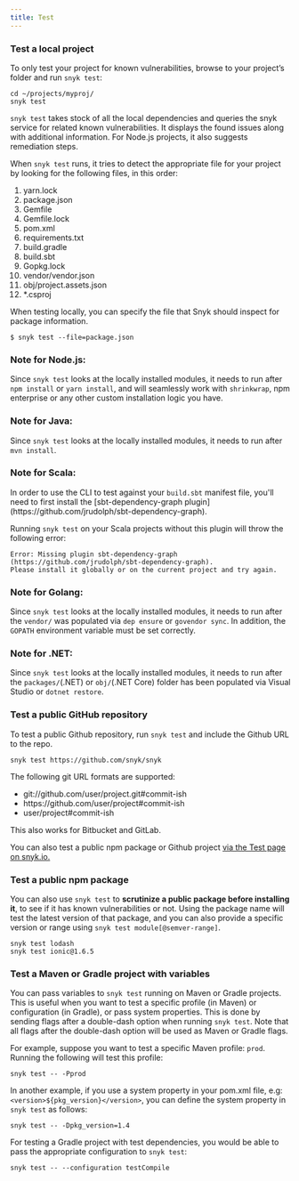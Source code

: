 ```yaml
---
title: Test
---
```

<h3>Test a local project</h3>
<p>To only test your project for known vulnerabilities, browse to your project’s folder and run <code>snyk test</code>:</p>

<div class="highlight"><pre><code class="language-console" data-lang="console"><span class="go">cd ~/projects/myproj/</span>
<span class="go">snyk test</span></code></pre></div>

<p><code>snyk test</code> takes stock of all the local dependencies and queries the snyk service for related known vulnerabilities. It displays the found issues along with additional information. For Node.js projects, it also suggests remediation steps.</p>

<p>When <code>snyk test</code> runs, it tries to detect the appropriate file for your project by looking for the following files, in this order:</p>
<ol>
  <li>yarn.lock</li>
  <li>package.json</li>
  <li>Gemfile</li>
  <li>Gemfile.lock</li>
  <li>pom.xml</li>
  <li>requirements.txt</li>
  <li>build.gradle</li>
  <li>build.sbt</li>
  <li>Gopkg.lock</li>
  <li>vendor/vendor.json</li>
  <li>obj/project.assets.json</li>
  <li>*.csproj</li>
</ol>

<p>When testing locally, you can specify the file that Snyk should inspect for package information.</p>

<div class="highlight"><pre><code class="language-console" data-lang="console"><span class="go">$ snyk test --file=package.json</span>
</code></pre></div>

<h3>Note for Node.js:</h3>
<p>Since <code>snyk test</code> looks at the locally installed modules, it needs to run after <code>npm install</code> or <code>yarn install</code>, and will seamlessly work with <code>shrinkwrap</code>, npm enterprise or any other custom installation logic you have.</p>

<h3>Note for Java:</h3>
<p>Since <code>snyk test</code> looks at the locally installed modules, it needs to run after <code>mvn install</code>.</p>

<h3>Note for Scala:</h3>
<p>In order to use the CLI to test against your <code>build.sbt</code> manifest file, you'll need to first install the [sbt-dependency-graph plugin](https://github.com/jrudolph/sbt-dependency-graph).</p>

<p>Running <code>snyk test</code> on your Scala projects without this plugin will throw the following error:</p>

<pre><code>Error: Missing plugin sbt-dependency-graph (https://github.com/jrudolph/sbt-dependency-graph).
Please install it globally or on the current project and try again.
</code></pre>

<h3>Note for Golang:</h3>
<p>Since <code>snyk test</code> looks at the locally installed modules, it needs to run after the <code>vendor/</code> was populated via <code>dep ensure</code> or <code>govendor sync</code>. In addition, the <code>GOPATH</code> environment variable must be set correctly.</p>

<h3>Note for .NET:</h3>
<p>Since <code>snyk test</code> looks at the locally installed modules, it needs to run after the <code>packages/</code>(.NET) or <code>obj/</code>(.NET Core) folder has been populated via Visual Studio or <code>dotnet restore</code>.</p>

<h3>Test a public GitHub repository</h3>
<p>To test a public Github repository, run <code>snyk test</code> and include the Github URL to the repo.</p>
<div class="highlight"><pre><code class="language-console" data-lang="console"><span class="go">snyk test https://github.com/snyk/snyk</span></code></pre></div>
<p>The following git URL formats are supported:</p>

<ul>
  <li>git://github.com/user/project.git#commit-ish</li>
  <li>https://github.com/user/project#commit-ish</li>
  <li>user/project#commit-ish</li>
</ul>
<p>This also works for Bitbucket and GitLab.</p>
<p>You can also test a public npm package or Github project <a href="https://snyk.io/test/" title="Test page">via the Test page on snyk.io.</a></p>

<h3>Test a public npm package</h3>
<p>You can also use <code>snyk test</code> to <strong>scrutinize a public package before installing it</strong>, to see if it has known vulnerabilities or not. Using the package name will test the latest version of that package, and you can also provide a specific version or range using <code>snyk test module[@semver-range]</code>.</p>

<div class="highlight"><pre><code class="language-console" data-lang="console"><span class="go">snyk test lodash</span>
<span class="go">snyk test ionic@1.6.5</span></code></pre></div>

<h3>Test a Maven or Gradle project with variables</h3>
<p>You can pass variables to <code>snyk test</code> running on Maven or Gradle projects. This is useful when you want to test a specific profile (in Maven) or configuration (in Gradle), or pass system properties. This is done by sending flags after a double-dash option when running <code>snyk test</code>. Note that all flags after the double-dash option will be used as Maven or Gradle flags.</p>
<p>For example, suppose you want to test a specific Maven profile: <code>prod</code>. Running the following will test this profile:</p>
<div class="highlight"><pre><code class="language-console" data-lang="console"><span class="go">snyk test -- -Pprod</span></code></pre></div>
<p>In another example, if you use a system property in your pom.xml file, e.g: <code>&lt;version&gt;${pkg_version}&lt;/version&gt;</code>, you can define the system property in <code>snyk test</code> as follows:
<div class="highlight"><pre><code class="language-console" data-lang="console"><span class="go">snyk test -- -Dpkg_version=1.4</span></code></pre></div>
<p>For testing a Gradle project with test dependencies, you would be able to pass the appropriate configuration to <code>snyk test</code>:
<div class="highlight"><pre><code class="language-console" data-lang="console"><span class="go">snyk test -- --configuration testCompile</span></code></pre></div>
